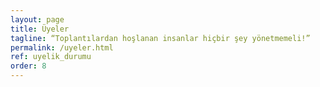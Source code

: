 ```yaml
---
layout: page
title: Üyeler
tagline: “Toplantılardan hoşlanan insanlar hiçbir şey yönetmemeli!”
permalink: /uyeler.html
ref: uyelik_durumu
order: 8
---
```


